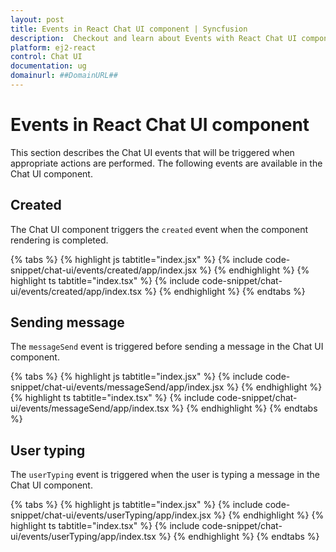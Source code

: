 ```yaml
---
layout: post
title: Events in React Chat UI component | Syncfusion
description:  Checkout and learn about Events with React Chat UI component of Syncfusion Essential JS 2 and more details.
platform: ej2-react
control: Chat UI
documentation: ug
domainurl: ##DomainURL##
---
```


# Events in React Chat UI component

This section describes the Chat UI events that will be triggered when appropriate actions are performed. The following events are available in the Chat UI component.

## Created

The Chat UI component triggers the `created` event when the component rendering is completed.

{% tabs %}
{% highlight js tabtitle="index.jsx" %}
{% include code-snippet/chat-ui/events/created/app/index.jsx %}
{% endhighlight %}
{% highlight ts tabtitle="index.tsx" %}
{% include code-snippet/chat-ui/events/created/app/index.tsx %}
{% endhighlight %}
{% endtabs %}

## Sending message

The `messageSend` event is triggered before sending a message in the Chat UI component.

{% tabs %}
{% highlight js tabtitle="index.jsx" %}
{% include code-snippet/chat-ui/events/messageSend/app/index.jsx %}
{% endhighlight %}
{% highlight ts tabtitle="index.tsx" %}
{% include code-snippet/chat-ui/events/messageSend/app/index.tsx %}
{% endhighlight %}
{% endtabs %}

## User typing

The `userTyping` event is triggered when the user is typing a message in the Chat UI component.

{% tabs %}
{% highlight js tabtitle="index.jsx" %}
{% include code-snippet/chat-ui/events/userTyping/app/index.jsx %}
{% endhighlight %}
{% highlight ts tabtitle="index.tsx" %}
{% include code-snippet/chat-ui/events/userTyping/app/index.tsx %}
{% endhighlight %}
{% endtabs %}
